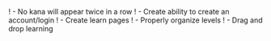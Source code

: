 

! - No kana will appear twice in a row
! - Create ability to create an account/login
! - Create learn pages
! - Properly organize levels
! - Drag and drop learning